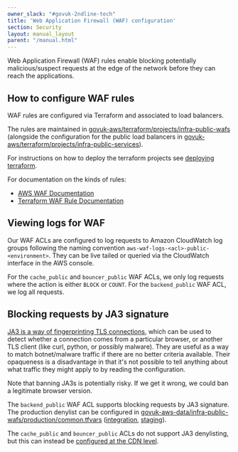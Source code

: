 ```yaml
---
owner_slack: "#govuk-2ndline-tech"
title: 'Web Application Firewall (WAF) configuration'
section: Security
layout: manual_layout
parent: "/manual.html"
---
```


Web Application Firewall (WAF) rules enable blocking potentially
malicious/suspect requests at the edge of the network before they can reach the applications.

## How to configure WAF rules

WAF rules are configured via Terraform and associated to load balancers.

The rules are maintained in [govuk-aws/terraform/projects/infra-public-wafs](https://github.com/trade-tariff/govuk-aws/tree/main/terraform/projects/infra-public-wafs)
(alongside the configuration for the public load balancers in [govuk-aws/terraform/projects/infra-public-services](https://github.com/trade-tariff/govuk-aws/tree/main/terraform/projects/infra-public-services)).

For instructions on how to deploy the terraform projects see [deploying terraform](/manual/deploying-terraform.html).

For documentation on the kinds of rules:

* [AWS WAF Documentation](https://docs.aws.amazon.com/waf/latest/developerguide/waf-chapter.html)
* [Terraform WAF Rule Documentation](https://registry.terraform.io/providers/hashicorp/aws/latest/docs/resources/wafv2_web_acl)

## Viewing logs for WAF

Our WAF ACLs are configured to log requests to Amazon CloudWatch log groups following the naming convention `aws-waf-logs-<acl>-public-<environment>`.
They can be live tailed or queried via the CloudWatch interface in the AWS console.

For the `cache_public` and `bouncer_public` WAF ACLs, we only log requests where the action is either `BLOCK` or `COUNT`. For the `backend_public` WAF ACL, we log all requests.

## Blocking requests by JA3 signature

[JA3 is a way of fingerprinting TLS connections](https://engineering.salesforce.com/open-sourcing-ja3-92c9e53c3c41/), which can be used to detect whether a connection comes from a particular browser, or another TLS client (like curl, python, or possibly malware). They are useful as a way to match botnet/malware traffic if there are no better criteria available. Their opaqueness is a disadvantage in that it's not possible to tell anything about what traffic they might apply to by reading the configuration.

Note that banning JA3s is potentially risky. If we get it wrong, we could ban a legitimate browser version.

The `backend_public` WAF ACL supports blocking requests by JA3 signature. The production denylist can be configured in
[govuk-aws-data/infra-public-wafs/production/common.tfvars](https://github.com/trade-tariff/govuk-aws-data/blob/main/data/infra-public-wafs/production/common.tfvars#L4)
([integration](https://github.com/trade-tariff/govuk-aws-data/blob/main/data/infra-public-wafs/integration/common.tfvars#L4),
[staging](https://github.com/trade-tariff/govuk-aws-data/blob/main/data/infra-public-wafs/staging/common.tfvars#L4)).

The `cache_public` and `bouncer_public` ACLs do not support JA3 denylisting, but this can instead be [configured at the CDN level](/manual/cdn.html#block-requests-based-on-their-ja3-signature).
